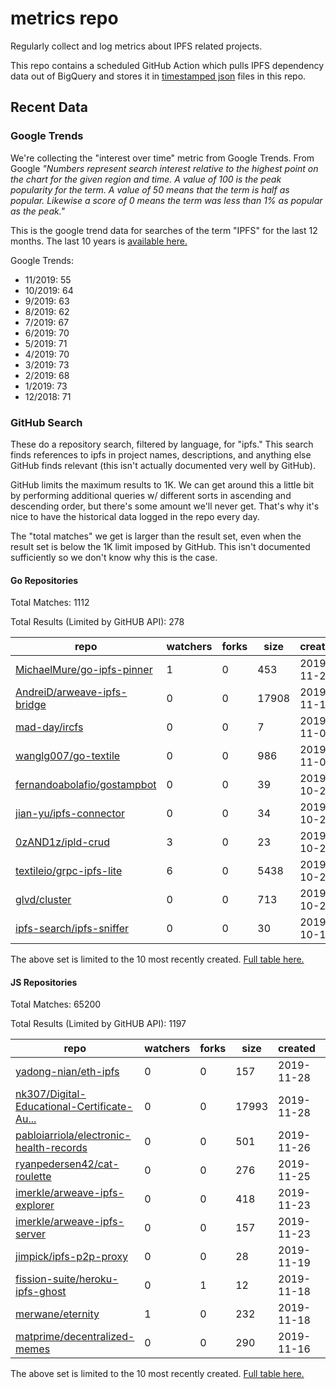 # metrics repo

Regularly collect and log metrics about IPFS related projects.

This repo contains a scheduled GitHub Action which pulls IPFS dependency data out of BigQuery and stores it 
in [timestamped json](./logs) files in this repo.

## Recent Data

### Google Trends

We're collecting the "interest over time" metric from Google Trends. From Google *"Numbers 
represent search interest relative to the highest point on the chart for the given region and 
time. A value of 100 is the peak popularity for the term. A value of 50 means that the term is 
half as popular. Likewise a score of 0 means the term was less than 1% as popular as the peak."*

This is the google trend data for searches of the term "IPFS" for the
last 12 months. The last 10 years is [available here.](./results/google-trends.md)



Google Trends:
*  11/2019: 55
*  10/2019: 64
*  9/2019: 63
*  8/2019: 62
*  7/2019: 67
*  6/2019: 70
*  5/2019: 71
*  4/2019: 70
*  3/2019: 73
*  2/2019: 68
*  1/2019: 73
*  12/2018: 71

### GitHub Search

These do a repository search, filtered by language, for "ipfs." This search
finds references to ipfs in project names, descriptions, and anything else
GitHub finds relevant (this isn't actually documented very well by GitHub).

GitHub limits the maximum results to 1K. We can get around this a little bit
by performing additional queries w/ different sorts in ascending and descending
order, but there's some amount we'll never get. That's why it's nice to have
the historical data logged in the repo every day.

The "total matches" we get is larger than the result set, even when the result
set is below the 1K limit imposed by GitHub. This isn't documented sufficiently
so we don't know why this is the case.

#### Go Repositories

Total Matches: 1112

Total Results (Limited by GitHUB API): 278

| repo | watchers | forks | size | created | pushed |
| ---- | -------- | ----- | ---- | ------- | ------ |
| [MichaelMure/go-ipfs-pinner](https://github.com/MichaelMure/go-ipfs-pinner)| 1 | 0 | 453| 2019-11-20 | 2019-11-20 |
| [AndreiD/arweave-ipfs-bridge](https://github.com/AndreiD/arweave-ipfs-bridge)| 0 | 0 | 17908| 2019-11-15 | 2019-11-28 |
| [mad-day/ircfs](https://github.com/mad-day/ircfs)| 0 | 0 | 7| 2019-11-07 | 2019-11-11 |
| [wanglg007/go-textile](https://github.com/wanglg007/go-textile)| 0 | 0 | 986| 2019-11-06 | 2019-11-06 |
| [fernandoabolafio/gostampbot](https://github.com/fernandoabolafio/gostampbot)| 0 | 0 | 39| 2019-10-26 | 2019-11-06 |
| [jian-yu/ipfs-connector](https://github.com/jian-yu/ipfs-connector)| 0 | 0 | 34| 2019-10-25 | 2019-10-31 |
| [0zAND1z/ipld-crud](https://github.com/0zAND1z/ipld-crud)| 3 | 0 | 23| 2019-10-24 | 2019-11-21 |
| [textileio/grpc-ipfs-lite](https://github.com/textileio/grpc-ipfs-lite)| 6 | 0 | 5438| 2019-10-22 | 2019-11-16 |
| [glvd/cluster](https://github.com/glvd/cluster)| 0 | 0 | 713| 2019-10-21 | 2019-11-01 |
| [ipfs-search/ipfs-sniffer](https://github.com/ipfs-search/ipfs-sniffer)| 0 | 0 | 30| 2019-10-13 | 2019-10-14 |


The above set is limited to the 10 most recently created. 
[Full table here.](./results/repo_search_go.md)

#### JS Repositories

Total Matches: 65200

Total Results (Limited by GitHUB API): 1197

| repo | watchers | forks | size | created | pushed |
| ---- | -------- | ----- | ---- | ------- | ------ |
| [yadong-nian/eth-ipfs](https://github.com/yadong-nian/eth-ipfs)| 0 | 0 | 157| 2019-11-28 | 2019-11-28 |
| [nk307/Digital-Educational-Certificate-Au...](https://github.com/nk307/Digital-Educational-Certificate-Authentication-using-Blockchain-and-IPFS)| 0 | 0 | 17993| 2019-11-28 | 2019-11-28 |
| [pabloiarriola/electronic-health-records](https://github.com/pabloiarriola/electronic-health-records)| 0 | 0 | 501| 2019-11-26 | 2019-11-26 |
| [ryanpedersen42/cat-roulette](https://github.com/ryanpedersen42/cat-roulette)| 0 | 0 | 276| 2019-11-25 | 2019-11-27 |
| [imerkle/arweave-ipfs-explorer](https://github.com/imerkle/arweave-ipfs-explorer)| 0 | 0 | 418| 2019-11-23 | 2019-11-28 |
| [imerkle/arweave-ipfs-server](https://github.com/imerkle/arweave-ipfs-server)| 0 | 0 | 157| 2019-11-23 | 2019-11-28 |
| [jimpick/ipfs-p2p-proxy](https://github.com/jimpick/ipfs-p2p-proxy)| 0 | 0 | 28| 2019-11-19 | 2019-11-19 |
| [fission-suite/heroku-ipfs-ghost](https://github.com/fission-suite/heroku-ipfs-ghost)| 0 | 1 | 12| 2019-11-18 | 2019-11-18 |
| [merwane/eternity](https://github.com/merwane/eternity)| 1 | 0 | 232| 2019-11-18 | 2019-11-20 |
| [matprime/decentralized-memes](https://github.com/matprime/decentralized-memes)| 0 | 0 | 290| 2019-11-16 | 2019-11-27 |


The above set is limited to the 10 most recently created. 
[Full table here.](./results/repo_search_js.md)
